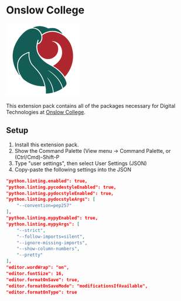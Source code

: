 # Onslow College

![Onslow College Logo](img/onslow.png)

This extension pack contains all of the packages necessary for Digital Technologies at [Onslow College](https://www.onslow.school.nz/).

## Setup

1. Install this extension pack.
2. Show the Command Palette (View menu → Command Palette, or (Ctrl/Cmd)-Shift-P
3. Type "user settings", then select User Settings (JSON)
4. Copy-paste the following settings into the JSON

```json
"python.linting.enabled": true,
"python.linting.pycodestyleEnabled": true,
"python.linting.pydocstyleEnabled": true,
"python.linting.pydocstyleArgs": [
    "--convention=pep257"
],
"python.linting.mypyEnabled": true,
"python.linting.mypyArgs": [
    "--strict",
    "--follow-imports=silent",
    "--ignore-missing-imports",
    "--show-column-numbers",
    "--pretty"
],
"editor.wordWrap": "on",
"editor.fontSize": 16,
"editor.formatOnSave": true,
"editor.formatOnSaveMode": "modificationsIfAvailable",
"editor.formatOnType": true
```
